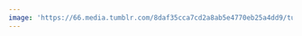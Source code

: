 ```yaml
---
image: 'https://66.media.tumblr.com/8daf35cca7cd2a8ab5e4770eb25a4dd9/tumblr_nb0dalePzC1tbdx3so1_1280.jpg'
---
```

